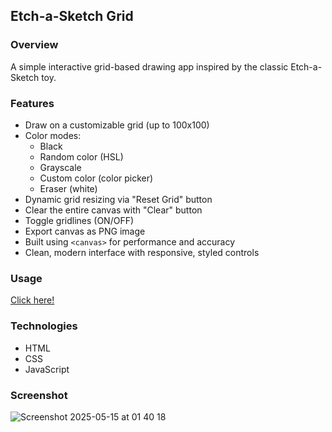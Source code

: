 ## Etch-a-Sketch Grid

### Overview
A simple interactive grid-based drawing app inspired by the classic Etch-a-Sketch toy.

### Features
- Draw on a customizable grid (up to 100x100)
- Color modes:
  - Black
  - Random color (HSL)
  - Grayscale
  - Custom color (color picker)
  - Eraser (white)
- Dynamic grid resizing via "Reset Grid" button
- Clear the entire canvas with "Clear" button
- Toggle gridlines (ON/OFF)
- Export canvas as PNG image
- Built using `<canvas>` for performance and accuracy
- Clean, modern interface with responsive, styled controls

### Usage
[Click here!](https://juaniv2002.github.io/etch_a_sketch/)

### Technologies
- HTML
- CSS
- JavaScript

### Screenshot
![Screenshot 2025-05-15 at 01 40 18](https://github.com/user-attachments/assets/e96b1c70-bd3a-424d-b194-e942a92fe2b6)
